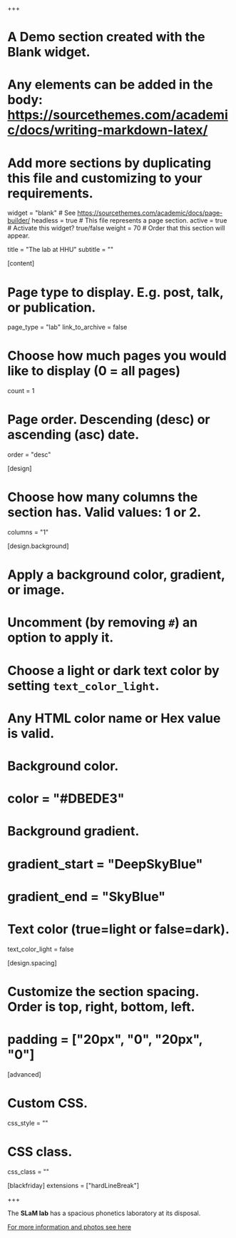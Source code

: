 +++
# A Demo section created with the Blank widget.
# Any elements can be added in the body: https://sourcethemes.com/academic/docs/writing-markdown-latex/
# Add more sections by duplicating this file and customizing to your requirements.

widget = "blank"  # See https://sourcethemes.com/academic/docs/page-builder/
headless = true  # This file represents a page section.
active = true  # Activate this widget? true/false
weight = 70  # Order that this section will appear.

title = "The lab at HHU"
subtitle = ""

[content]
  # Page type to display. E.g. post, talk, or publication.
  page_type = "lab"
  link_to_archive = false
  # Choose how much pages you would like to display (0 = all pages)
  count = 1

  # Page order. Descending (desc) or ascending (asc) date.
  order = "desc"

[design]
  # Choose how many columns the section has. Valid values: 1 or 2.
  columns = "1"

[design.background]
  # Apply a background color, gradient, or image.
  #   Uncomment (by removing `#`) an option to apply it.
  #   Choose a light or dark text color by setting `text_color_light`.
  #   Any HTML color name or Hex value is valid.

  # Background color.
  # color = "#DBEDE3"
  
  # Background gradient.
  # gradient_start = "DeepSkyBlue"
  # gradient_end = "SkyBlue"
  

  # Text color (true=light or false=dark).
  text_color_light = false

[design.spacing]
  # Customize the section spacing. Order is top, right, bottom, left.
  # padding = ["20px", "0", "20px", "0"]

[advanced]
 # Custom CSS. 
 css_style = ""
 
 # CSS class.
 css_class = ""

[blackfriday]
  extensions = ["hardLineBreak"]

+++

The **SLaM lab** has a spacious phonetics laboratory at its disposal. 
<!-- This space includes three rooms: a recording room, computer lab, and office.  -->

[For more information and photos see here](/lab)
<!-- The recording room features two sound-insulated booths with associated equipment for making high-quality audio recordings. This dual setup allows recordings of conversations between two speakers simultaneously, while windows between the booths facilitate natural interaction.
We are particularly excited to be installing a state-of-the-art electromagnetic articulograph (EMA), the AG501 from Carstens Medizinelektronik GmbH (https://www.articulograph.de/). This system permits recording of articulatory data with a high degree of spacial and temporal precision.
The computer lab includes a number of computers with software for phonetic analysis, and provides a space for teaching as well. -->